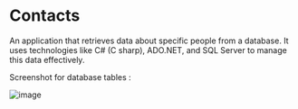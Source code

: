 # Contacts
An application that retrieves data about specific people from a database.
It uses technologies like C# (C sharp), ADO.NET, and SQL Server to manage this data effectively.

<p> Screenshot for database tables :</p>

![image](https://github.com/user-attachments/assets/3fd6f96c-f264-43f3-9aef-a81750e66f26)
